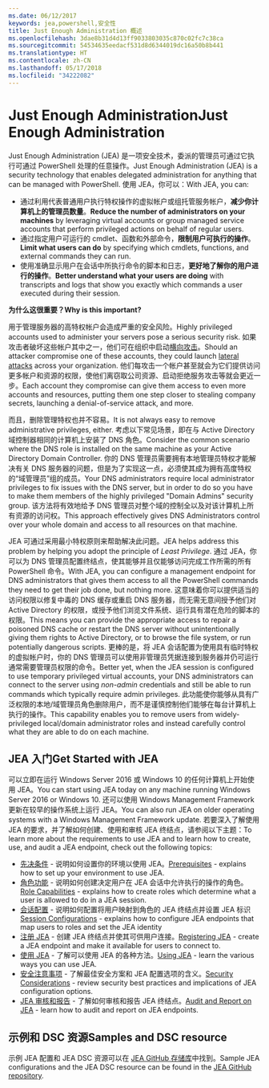 ```yaml
---
ms.date: 06/12/2017
keywords: jea,powershell,安全性
title: Just Enough Administration 概述
ms.openlocfilehash: 3dae8b31d4d13ff9033803035c870c02fc7c38ca
ms.sourcegitcommit: 54534635eedacf531d8d6344019dc16a50b8b441
ms.translationtype: HT
ms.contentlocale: zh-CN
ms.lasthandoff: 05/17/2018
ms.locfileid: "34222082"
---
```

# <a name="just-enough-administration"></a><span data-ttu-id="a0d49-103">Just Enough Administration</span><span class="sxs-lookup"><span data-stu-id="a0d49-103">Just Enough Administration</span></span>

<span data-ttu-id="a0d49-104">Just Enough Administration (JEA) 是一项安全技术，委派的管理员可通过它执行可通过 PowerShell 处理的任意操作。</span><span class="sxs-lookup"><span data-stu-id="a0d49-104">Just Enough Administration (JEA) is a security technology that enables delegated administration for anything that can be managed with PowerShell.</span></span>
<span data-ttu-id="a0d49-105">使用 JEA，你可以：</span><span class="sxs-lookup"><span data-stu-id="a0d49-105">With JEA, you can:</span></span>

- <span data-ttu-id="a0d49-106">通过利用代表普通用户执行特权操作的虚拟帐户或组托管服务帐户，**减少你计算机上的管理员数量**。</span><span class="sxs-lookup"><span data-stu-id="a0d49-106">**Reduce the number of administrators on your machines** by leveraging virtual accounts or group managed service accounts that perform privileged actions on behalf of regular users.</span></span>
- <span data-ttu-id="a0d49-107">通过指定用户可运行的 cmdlet、函数和外部命令，**限制用户可执行的操作**。</span><span class="sxs-lookup"><span data-stu-id="a0d49-107">**Limit what users can do** by specifying which cmdlets, functions, and external commands they can run.</span></span>
- <span data-ttu-id="a0d49-108">使用准确显示用户在会话中所执行命令的脚本和日志，**更好地了解你的用户进行的操作**。</span><span class="sxs-lookup"><span data-stu-id="a0d49-108">**Better understand what your users are doing** with transcripts and logs that show you exactly which commands a user executed during their session.</span></span>

<span data-ttu-id="a0d49-109">**为什么这很重要？**</span><span class="sxs-lookup"><span data-stu-id="a0d49-109">**Why is this important?**</span></span>

<span data-ttu-id="a0d49-110">用于管理服务器的高特权帐户会造成严重的安全风险。</span><span class="sxs-lookup"><span data-stu-id="a0d49-110">Highly privileged accounts used to administer your servers pose a serious security risk.</span></span>
<span data-ttu-id="a0d49-111">如果攻击者破坏这些帐户其中之一，他们可在组织中启动[横向攻击](http://aka.ms/pth)。</span><span class="sxs-lookup"><span data-stu-id="a0d49-111">Should an attacker compromise one of these accounts, they could launch [lateral attacks](http://aka.ms/pth) across your organization.</span></span>
<span data-ttu-id="a0d49-112">他们每攻击一个帐户甚至就会为它们提供访问更多帐户和资源的权限，使他们离窃取公司资源、启动拒绝服务攻击等就会更近一步。</span><span class="sxs-lookup"><span data-stu-id="a0d49-112">Each account they compromise can give them access to even more accounts and resources, putting them one step closer to stealing company secrets, launching a denial-of-service attack, and more.</span></span>

<span data-ttu-id="a0d49-113">而且，删除管理特权也并不容易。</span><span class="sxs-lookup"><span data-stu-id="a0d49-113">It is not always easy to remove administrative privileges, either.</span></span>
<span data-ttu-id="a0d49-114">考虑以下常见场景，即在与 Active Directory 域控制器相同的计算机上安装了 DNS 角色。</span><span class="sxs-lookup"><span data-stu-id="a0d49-114">Consider the common scenario where the DNS role is installed on the same machine as your Active Directory Domain Controller.</span></span>
<span data-ttu-id="a0d49-115">你的 DNS 管理员需要拥有本地管理员特权才能解决有关 DNS 服务器的问题，但是为了实现这一点，必须使其成为拥有高度特权的“域管理员”组的成员。</span><span class="sxs-lookup"><span data-stu-id="a0d49-115">Your DNS administrators require local administrator privileges to fix issues with the DNS server, but in order to do so you have to make them members of the highly privileged "Domain Admins" security group.</span></span>
<span data-ttu-id="a0d49-116">该方法将有效地给予 DNS 管理员对整个域的控制全以及对该计算机上所有资源的访问权。</span><span class="sxs-lookup"><span data-stu-id="a0d49-116">This approach effectively gives DNS Administrators control over your whole domain and access to all resources on that machine.</span></span>

<span data-ttu-id="a0d49-117">JEA 可通过采用最小特权原则来帮助解决此问题。</span><span class="sxs-lookup"><span data-stu-id="a0d49-117">JEA helps address this problem by helping you adopt the principle of *Least Privilege*.</span></span>
<span data-ttu-id="a0d49-118">通过 JEA，你可以为 DNS 管理员配置终结点，使其能够并且仅能够访问完成工作所需的所有 PowerShell 命令。</span><span class="sxs-lookup"><span data-stu-id="a0d49-118">With JEA, you can configure a management endpoint for DNS administrators that gives them access to all the PowerShell commands they need to get their job done, but nothing more.</span></span>
<span data-ttu-id="a0d49-119">这意味着你可以提供适当的访问权限以修复中毒的 DNS 缓存或重启 DNS 服务器，而无需无意间授予他们对 Active Directory 的权限，或授予他们浏览文件系统、运行具有潜在危险的脚本的权限。</span><span class="sxs-lookup"><span data-stu-id="a0d49-119">This means you can provide the appropriate access to repair a poisoned DNS cache or restart the DNS server without unintentionally giving them rights to Active Directory, or to browse the file system, or run potentially dangerous scripts.</span></span>
<span data-ttu-id="a0d49-120">更棒的是，将 JEA 会话配置为使用具有临时特权的虚拟帐户时，你的 DNS 管理员可以使用非管理员凭据连接到服务器并仍可运行通常需要管理员权限的命令。</span><span class="sxs-lookup"><span data-stu-id="a0d49-120">Better yet, when the JEA session is configured to use temporary privileged virtual accounts, your DNS administrators can connect to the server using *non-admin* credentials and still be able to run commands which typically require admin privileges.</span></span>
<span data-ttu-id="a0d49-121">此功能使你能够从具有广泛权限的本地/域管理员角色删除用户，而不是谨慎控制他们能够在每台计算机上执行的操作。</span><span class="sxs-lookup"><span data-stu-id="a0d49-121">This capability enables you to remove users from widely-privileged local/domain administrator roles and instead carefully control what they are able to do on each machine.</span></span>

## <a name="get-started-with-jea"></a><span data-ttu-id="a0d49-122">JEA 入门</span><span class="sxs-lookup"><span data-stu-id="a0d49-122">Get Started with JEA</span></span>

<span data-ttu-id="a0d49-123">可以立即在运行 Windows Server 2016 或 Windows 10 的任何计算机上开始使用 JEA。</span><span class="sxs-lookup"><span data-stu-id="a0d49-123">You can start using JEA today on any machine running Windows Server 2016 or Windows 10.</span></span>
<span data-ttu-id="a0d49-124">还可以使用 Windows Management Framework 更新在较早的操作系统上运行 JEA。</span><span class="sxs-lookup"><span data-stu-id="a0d49-124">You can also run JEA on older operating systems with a Windows Management Framework update.</span></span>
<span data-ttu-id="a0d49-125">若要深入了解使用 JEA 的要求，并了解如何创建、使用和审核 JEA 终结点，请参阅以下主题：</span><span class="sxs-lookup"><span data-stu-id="a0d49-125">To learn more about the requirements to use JEA and to learn how to create, use, and audit a JEA endpoint, check out the following topics:</span></span>

- <span data-ttu-id="a0d49-126">[先决条件](prerequisites.md) - 说明如何设置你的环境以使用 JEA。</span><span class="sxs-lookup"><span data-stu-id="a0d49-126">[Prerequisites](prerequisites.md) - explains how to set up your environment to use JEA.</span></span>
- <span data-ttu-id="a0d49-127">[角色功能](role-capabilities.md) - 说明如何创建决定用户在 JEA 会话中允许执行的操作的角色。</span><span class="sxs-lookup"><span data-stu-id="a0d49-127">[Role Capabilities](role-capabilities.md) - explains how to create roles which determine what a user is allowed to do in a JEA session.</span></span>
- <span data-ttu-id="a0d49-128">[会话配置](session-configurations.md) - 说明如何配置将用户映射到角色的 JEA 终结点并设置 JEA 标识</span><span class="sxs-lookup"><span data-stu-id="a0d49-128">[Session Configurations](session-configurations.md) - explains how to configure JEA endpoints that map users to roles and set the JEA identity</span></span>
- <span data-ttu-id="a0d49-129">[注册 JEA](register-jea.md) - 创建 JEA 终结点并使其可供用户连接。</span><span class="sxs-lookup"><span data-stu-id="a0d49-129">[Registering JEA](register-jea.md) - create a JEA endpoint and make it available for users to connect to.</span></span>
- <span data-ttu-id="a0d49-130">[使用 JEA](using-jea.md) - 了解可以使用 JEA 的各种方法。</span><span class="sxs-lookup"><span data-stu-id="a0d49-130">[Using JEA](using-jea.md) - learn the various ways you can use JEA.</span></span>
- <span data-ttu-id="a0d49-131">[安全注意事项](security-considerations.md) - 了解最佳安全方案和 JEA 配置选项的含义。</span><span class="sxs-lookup"><span data-stu-id="a0d49-131">[Security Considerations](security-considerations.md) - review security best practices and implications of JEA configuration options.</span></span>
- <span data-ttu-id="a0d49-132">[JEA 审核和报告](audit-and-report.md) - 了解如何审核和报告 JEA 终结点。</span><span class="sxs-lookup"><span data-stu-id="a0d49-132">[Audit and Report on JEA](audit-and-report.md) - learn how to audit and report on JEA endpoints.</span></span>

## <a name="samples-and-dsc-resource"></a><span data-ttu-id="a0d49-133">示例和 DSC 资源</span><span class="sxs-lookup"><span data-stu-id="a0d49-133">Samples and DSC resource</span></span>

<span data-ttu-id="a0d49-134">示例 JEA 配置和 JEA DSC 资源可以在 [JEA GitHub 存储库](https://github.com/PowerShell/JEA)中找到。</span><span class="sxs-lookup"><span data-stu-id="a0d49-134">Sample JEA configurations and the JEA DSC resource can be found in the [JEA GitHub repository](https://github.com/PowerShell/JEA).</span></span>